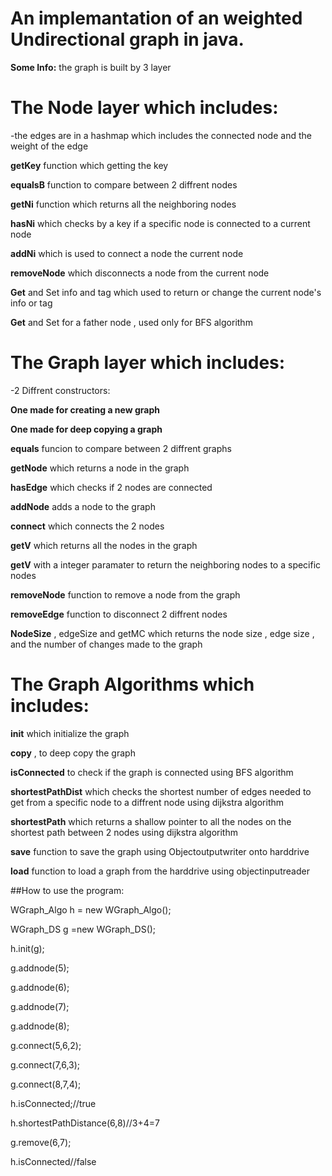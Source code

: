 
# An implemantation of an weighted Undirectional graph in java.

**Some Info:** 
the graph is built by 3 layer

# The Node layer which includes:

-the edges are in a hashmap which includes the connected node
and the weight of the edge


__getKey__ function which getting the key

__equalsB__ function to compare between 2 diffrent nodes

__getNi__ function which returns all the neighboring nodes

__hasNi__ which checks by a key if a specific node is connected to a current node

__addNi__ which is used to connect a node the current node

__removeNode__ which disconnects a node from the current node

__Get__ and Set info and tag which used to return or change the current node's info or tag

__Get__ and Set for a father node , used only for BFS algorithm

# The Graph layer which includes:

-2 Diffrent constructors:

**One made for creating a new graph**

**One made for deep copying a graph**

__equals__ funcion to compare between 2 diffrent graphs

__getNode__ which returns a node in the graph

__hasEdge__ which checks if 2 nodes are connected

__addNode__ adds a node to the graph

__connect__ which connects the 2 nodes

__getV__ which returns all the nodes in the graph

__getV__ with a integer paramater to return the neighboring nodes to a specific nodes

__removeNode__ function to remove a node from the graph

__removeEdge__ function to disconnect 2 diffrent nodes

__NodeSize__ , edgeSize and getMC which returns the node size , edge size , and the number of changes made to the graph


# The Graph Algorithms which includes:

__init__ which initialize the graph

__copy__ , to deep copy the graph

__isConnected__ to check if the graph is connected using BFS algorithm

__shortestPathDist__ which checks the shortest number of edges needed to get from a specific node to a diffrent node using dijkstra algorithm

__shortestPath__ which returns a shallow pointer to all the nodes on the shortest path between 2 nodes using dijkstra algorithm

__save__ function to save the graph using Objectoutputwriter onto harddrive

__load__ function to load a graph from the harddrive using objectinputreader

##How to use the program:

WGraph_Algo h = new WGraph_Algo();

WGraph_DS g =new WGraph_DS();

h.init(g);

g.addnode(5);

g.addnode(6);

g.addnode(7);

g.addnode(8);

g.connect(5,6,2);

g.connect(7,6,3);

g.connect(8,7,4);

h.isConnected;//true

h.shortestPathDistance(6,8)//3+4=7

g.remove(6,7);

h.isConnected//false

